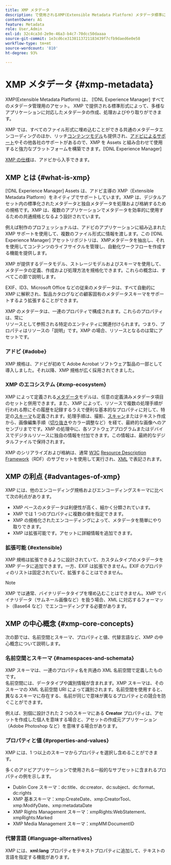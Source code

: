 ```yaml
---
title: XMP メタデータ
description: で使用されるXMP(Extensible Metadata Platform) メタデータ標準について説明します。 [!DNL Experience Manager] メタデータ管理用のアセット。 XMP で提供される標準形式によって、多様なアプリケーションに対応したメタデータの作成、処理およびやり取りができます。
contentOwner: AG
feature: Metadata
role: User,Admin
exl-id: 32c4ca3d-2e9e-46a3-b4c7-70dcc50daaaa
source-git-commit: 1e3cd6ce3138113721183439f7cfb9daed6e0e58
workflow-type: tm+mt
source-wordcount: '810'
ht-degree: 93%

---
```


# XMP メタデータ {#xmp-metadata}

XMP(Extensible Metadata Platform) は、 [!DNL Experience Manager] すべてのメタデータ管理用のアセット。 XMP で提供される標準形式によって、多様なアプリケーションに対応したメタデータの作成、処理およびやり取りができます。

XMP では、すべてのファイル形式に埋め込むことができる共通のメタデータエンコーディングのほか、リッチ[コンテンツモデル](xmp.md#xmp-core-concepts)も提供され、[アドビによるサポート](xmp.md#advantages-of-xmp)やその他各社のサポートがあるので、XMP を Assets と組み合わせて使用すると強力なプラットフォームを構築できます。[!DNL Experience Manager]

[XMP の仕様](https://www.adobe.com/devnet/xmp.html)は、アドビから入手できます。

## XMP とは {#what-is-xmp}

[!DNL Experience Manager] Assets は、アドビ主導の XMP（Extensible Metadata Platform）をネイティブでサポートしています。XMP は、デジタルアセット内の標準化されたメタデータと独自メタデータを処理および格納するための規格です。XMP は、複数のアプリケーションでメタデータを効率的に使用するための共通規格となるよう設計されています。

例えば制作のプロフェッショナルは、アドビのアプリケーションに組み込まれた XMP サポートを使用して、複数のファイル形式に情報を渡します。この [!DNL Experience Manager] アセットリポジトリは、XMPメタデータを抽出し、それを使用してコンテンツのライフサイクルを管理し、自動化ワークフローを作成する機能を提供します。

XMP が提供するデータモデル、ストレージモデルおよびスキーマを使用して、メタデータの定義、作成および処理方法を規格化できます。これらの概念は、すべてこの節で説明します。

EXIF、ID3、Microsoft Office などの従来のメタデータは、すべて自動的に XMP に解釈され、製品カタログなどの顧客固有のメタデータスキーマをサポートするよう拡張することができます。

XMP のメタデータは、一連のプロパティで構成されます。これらのプロパティは、常に\
リソースとして参照される特定のエンティティに関連付けられます。つまり、プロパティはリソースの「説明」です。XMP の場合、リソースとなるのは常にアセットです。

### アドビ {#adobe}

XMP 規格は、アドビが初めて Adobe Acrobat ソフトウェア製品の一部として導入しました。それ以降、XMP 規格が広く採用されてきました。

### XMP のエコシステム {#xmp-ecosystem}

XMP によって定義される[メタデータ](https://en.wikipedia.org/wiki/Metadata)モデルは、任意の定義済みメタデータ項目のセットと併用できます。また、XMP によって、リソースで複数の処理手順が行われる際にその履歴を記録するうえで便利な基本的なプロパティに対して、特定の[スキーマ](https://en.wikipedia.org/wiki/XML_schema)も定義されます。処理手順は、撮影、[スキャン](https://en.wikipedia.org/wiki/Image_scanner)またはテキスト作成から、画像編集手順（[切り抜き](https://en.wikipedia.org/wiki/Cropping_%28image%29)やカラー調整など）を経て、最終的な画像へのアセンブリまでです。XMP の処理中に、各ソフトウェアプログラムまたはデバイスでデジタルリソースに独自の情報を付加できます。この情報は、最終的なデジタルファイルで保持されます。

XMP のシリアライズおよび格納は、通常 [W3C](https://ja.wikipedia.org/wiki/World_Wide_Web_Consortium) [Resource Description Framework](https://ja.wikipedia.org/wiki/Resource_Description_Framework)（RDF）のサブセットを使用して実行され、[XML](https://ja.wikipedia.org/wiki/XML) で表記されます。

## XMP の利点 {#advantages-of-xmp}

XMP には、他のエンコーディング規格およびエンコーディングスキーマに比べて次の利点があります。

* XMP ベースのメタデータは利便性が高く、細かく分類されています。
* XMP では 1 つのプロパティに複数の値を指定できます。
* XMP の規格化されたエンコーディングによって、メタデータを簡単にやり取りできます。
* XMP は拡張可能です。アセットに詳細情報を追加できます。

### 拡張可能 {#extensible}

XMP 規格は拡張できるように設計されていて、カスタムタイプのメタデータを XMP データに追加できます。一方、EXIF は拡張できません。EXIF のプロパティのリストは固定されていて、拡張することはできません。

>[!NOTE]
>
>XMP では通常、バイナリデータタイプを埋め込むことはできません。XMP でバイナリデータ（サムネール画像など）を扱う場合、XML に対応するフォーマット（Base64 など）でエンコーディングする必要があります。

## XMP の中心概念 {#xmp-core-concepts}

次の節では、名前空間とスキーマ、プロパティと値、代替言語など、XMP の中心概念について説明します。

### 名前空間とスキーマ {#namespaces-and-schemata}

XMP スキーマは、一連のプロパティ名を共通の XML 名前空間で定義したものです。\
名前空間には、データタイプや識別情報が含まれます。XMP スキーマは、そのスキーマの XML 名前空間 URI によって識別されます。名前空間を使用すると、異なるスキーマに存在する、名前が同じで意味が異なるプロパティとの競合を防ぐことができます。

例えば、別個に設計された 2 つのスキーマにある **Creator** プロパティは、アセットを作成した個人を意味する場合と、アセットの作成元アプリケーション（Adobe Photoshop など）を意味する場合があります。

### プロパティと値 {#properties-and-values}

XMP には、1 つ以上のスキーマからプロパティを選択し含めることができます。

多くのアドビアプリケーションで使用される一般的なサブセットに含まれるプロパティの例を示します。

* Dublin Core スキーマ：dc:title、dc:creator、dc:subject、dc:format、dc:rights
* XMP 基本スキーマ：xmp:CreateDate、xmp:CreatorTool、xmp:ModifyDate、xmp:metadataDate
* XMP Rights Management スキーマ：xmpRights:WebStatement、xmpRights:Marked
* XMP Media Management スキーマ：xmpMM:DocumentID

### 代替言語 {#language-alternatives}

XMP には、**xml:lang** プロパティをテキストプロパティに追加して、テキストの言語を指定する機能があります。
